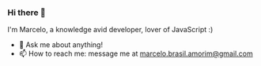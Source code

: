 <link href="https://languages.abranhe.com/logos.css" rel="stylesheet">


### Hi there 👋

I'm Marcelo, a knowledge avid developer, lover of JavaScript :)


- 💬 Ask me about anything!
- 📫 How to reach me: message me at marcelo.brasil.amorim@gmail.com
